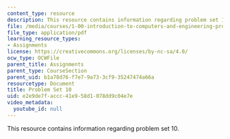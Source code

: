 ```yaml
---
content_type: resource
description: This resource contains information regarding problem set 10.
file: /media/courses/1-00-introduction-to-computers-and-engineering-problem-solving-spring-2012/e2e9de7faccc41e958d1078dd9c04e7e_MIT1_00S12_PS_10.pdf
file_type: application/pdf
learning_resource_types:
- Assignments
license: https://creativecommons.org/licenses/by-nc-sa/4.0/
ocw_type: OCWFile
parent_title: Assignments
parent_type: CourseSection
parent_uid: b1a78d76-f7e7-9a73-3cf9-35247474a66a
resourcetype: Document
title: Problem Set 10
uid: e2e9de7f-accc-41e9-58d1-078dd9c04e7e
video_metadata:
  youtube_id: null
---
```

This resource contains information regarding problem set 10.